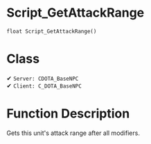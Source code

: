 # Script_GetAttackRange
```
float Script_GetAttackRange()
```
# Class
✔ `Server: CDOTA_BaseNPC`  
✔ `Client: C_DOTA_BaseNPC`  

# Function Description
Gets this unit's attack range after all modifiers.
